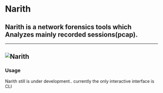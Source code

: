 # Narith #
## Narith is a network forensics tools which Analyzes mainly recorded sessions(pcap). ##
---

![Narith](http://www.mediafire.com/convkey/aa39/auo21bj477cqom2fg.jpg)
---

### Usage ###
Narith still is under development.. currently the only interactive interface is CLI

